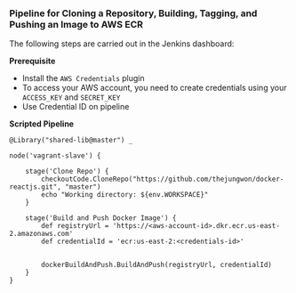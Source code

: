 ### Pipeline for Cloning a Repository, Building, Tagging, and Pushing an Image to AWS ECR

The following steps are carried out in the Jenkins dashboard:

**Prerequisite**

- Install the `AWS Credentials` plugin 
- To access your AWS account, you need to create credentials using your `ACCESS_KEY` and `SECRET_KEY`
- Use Credential ID on pipeline

**Scripted Pipeline**

```
@Library("shared-lib@master") _

node('vagrant-slave') {

    stage('Clone Repo') {
        checkoutCode.CloneRepo("https://github.com/thejungwon/docker-reactjs.git", "master")
        echo "Working directory: ${env.WORKSPACE}"
    }

    stage('Build and Push Docker Image') {
        def registryUrl = 'https://<aws-account-id>.dkr.ecr.us-east-2.amazonaws.com'
        def credentialId = 'ecr:us-east-2:<credentials-id>'


        dockerBuildAndPush.BuildAndPush(registryUrl, credentialId)
    }
}

```